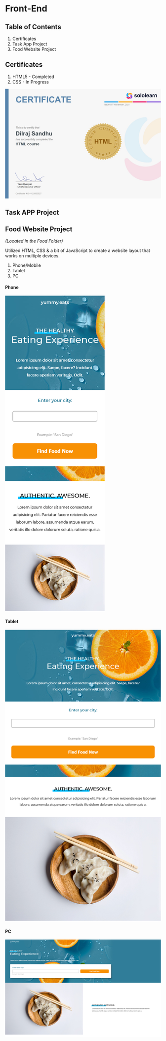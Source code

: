 # Front-End

## Table of Contents
1. Certificates 
2. Task App Project
3. Food Website Project

## Certificates 
1. HTML5 - Completed  
2. CSS   - In Progress

![HTML5-Certification-DilrajSandhu](Certificates/HTML5.jpg)
 
## Task APP Project 

## Food Website Project 
_(Located in the Food Folder)_  

Utilized HTML, CSS & a bit of JavaScript to create a website layout that works on multiple devices.
 1. Phone/Mobile 
 2. Tablet
 3. PC  
 #### Phone  
![iPhone.png](Food/FoodWebsitePrev/iPhone.png)
#### Tablet  
![iPad.png](Food/FoodWebsitePrev/iPad.png) 
#### PC  
![PC.png](Food/FoodWebsitePrev/PC.png) 

